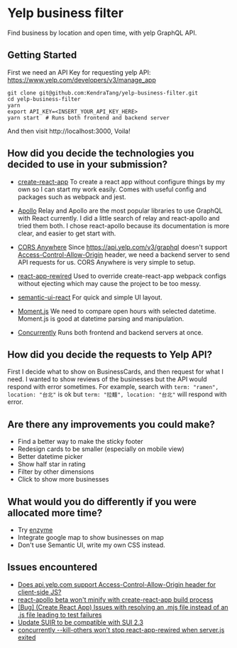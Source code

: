 # Yelp business filter

Find business by location and open time, with yelp GraphQL API.

## Getting Started

First we need an API Key for requesting yelp API: https://www.yelp.com/developers/v3/manage_app

```shell
git clone git@github.com:KendraTang/yelp-business-filter.git
cd yelp-business-filter
yarn
export API_KEY=<INSERT_YOUR_API_KEY_HERE>
yarn start  # Runs both frontend and backend server
```
And then visit http://localhost:3000, Voila!

## How did you decide the technologies you decided to use in your submission?

* [create-react-app](https://github.com/facebook/create-react-app)
    To create a react app without configure things by my own so I can start my work easily. Comes with useful config and packages such as webpack and jest.

* [Apollo](https://www.apollographql.com/docs/react/)
    Relay and Apollo are the most popular libraries to use GraphQL with React currently. I did a little search of relay and react-apollo and tried them both. I chose react-apollo because its documentation is more clear, and easier to get start with.

* [CORS Anywhere](https://github.com/Rob--W/cors-anywhere)
    Since https://api.yelp.com/v3/graphql doesn't support [Access-Control-Allow-Origin](https://developer.mozilla.org/en-US/docs/Web/HTTP/Headers/Access-Control-Allow-Origin) header, we need a backend server to send API requests for us.
    CORS Anywhere is very simple to setup.

* [react-app-rewired](https://github.com/timarney/react-app-rewired)
    Used to override create-react-app webpack configs without ejecting which may cause the project to be too messy.

* [semantic-ui-react](https://github.com/Semantic-Org/Semantic-UI-React)
    For quick and simple UI layout.

* [Moment.js](https://momentjs.com/)
    We need to compare open hours with selected datetime. Moment.js is good at datetime parsing and manipulation.

* [Concurrently](https://github.com/kimmobrunfeldt/concurrently)
    Runs both frontend and backend servers at once.

## How did you decide the requests to Yelp API?

First I decide what to show on BusinessCards, and then request for what I need.
I wanted to show reviews of the businesses but the API would respond with error sometimes.
For example, search with `term: "ramen", location: "台北"` is ok but `term: "拉麵", location: "台北"` will respond with error.

## Are there any improvements you could make?

* Find a better way to make the sticky footer
* Redesign cards to be smaller (especially on mobile view) 
* Better datetime picker
* Show half star in rating
* Filter by other dimensions
* Click to show more businesses

## What would you do differently if you were allocated more time?

* Try [enzyme](http://airbnb.io/enzyme/)
* Integrate google map to show businesses on map
* Don't use Semantic UI, write my own CSS instead.

## Issues encountered

* [Does api.yelp.com support Access-Control-Allow-Origin header for client-side JS?](https://github.com/Yelp/yelp-api/issues/99)
* [react-apollo beta won't minify with create-react-app build process](https://github.com/apollographql/react-apollo/issues/1734)
* [[Bug] (Create React App) Issues with resolving an .mjs file instead of an .js file leading to test failures](https://github.com/graphql/graphql-js/issues/1248)
* [Update SUIR to be compatible with SUI 2.3](https://github.com/Semantic-Org/Semantic-UI-React/issues/2550)
* [concurrently --kill-others won't stop react-app-rewired when server.js exited](https://github.com/KendraTang/yelp-business-filter/issues/1)
